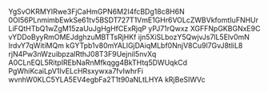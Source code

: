 YgSvOKRMYIRwe3FjCaHmGPN6M2I4fcBDg18c8H6N
0OI56PLnmimbEwkSe61tv5BSDT727T1VmE1GHr6VOLcZWBVkfomtIuFNHUr
LiFQtHTbQ1wZgM15zaUuJgHgHfCExRjqP
yPJ71rQwxz
XGFFNpGKBGNxE9C
vYDDoByyRmOMEJdghzuMBTTsRjHKf
ijn5XiSLbozY5QwjvJs7lL5Elv0mN
IrdvY7qWitiMQm
kGYTpb1v80mYALlGjDAiqMLbf0NnjV8Cu9l7GvJ8tliL8
rjN4Pw3nWzuibpzalRthJ08T3F9UejniI5nvXq
A0CLnEQL5RitpIREbNaRnMfkqgg4BkTHtq5DWUqkCd
PgWhiKcaiLpV1IvELcHRsxywxa7fvIwhrFi
wvnhW0KLC5YLA5EV4egbFa2T1t90aNLtLHYA
kRjBeSIWVc
